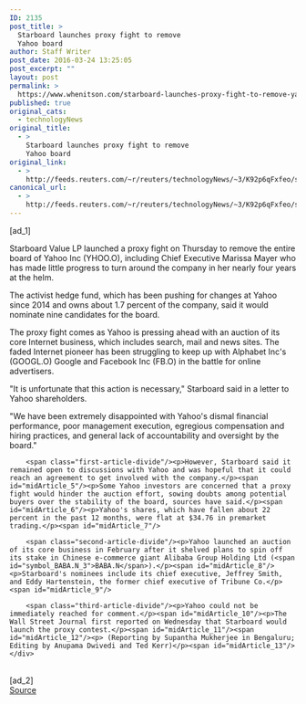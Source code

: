 ```yaml
---
ID: 2135
post_title: >
  Starboard launches proxy fight to remove
  Yahoo board
author: Staff Writer
post_date: 2016-03-24 13:25:05
post_excerpt: ""
layout: post
permalink: >
  https://www.whenitson.com/starboard-launches-proxy-fight-to-remove-yahoo-board/
published: true
original_cats:
  - technologyNews
original_title:
  - >
    Starboard launches proxy fight to remove
    Yahoo board
original_link:
  - >
    http://feeds.reuters.com/~r/reuters/technologyNews/~3/K92p6qFxfeo/story01.htm
canonical_url:
  - >
    http://feeds.reuters.com/~r/reuters/technologyNews/~3/K92p6qFxfeo/story01.htm
---
```

 [ad_1]
<br><div id="articleText">
<span id="midArticle_start"/>

<span class="focusParagraph" readability="5"><p><span class="articleLocatio&lt;/span&gt;n">Starboard Value LP launched a proxy fight on Thursday to remove the entire board of Yahoo Inc (<span id="symbol_YHOO.O_0">YHOO.O</span>), including Chief Executive Marissa Mayer who has made little progress to turn around the company in her nearly four years at the helm.</span></p></span><span id="midArticle_0"/><p>The activist hedge fund, which has been pushing for changes at Yahoo since 2014 and owns about 1.7 percent of the company, said it would nominate nine candidates for the board.</p><span id="midArticle_1"/><p>The proxy fight comes as Yahoo is pressing ahead with an auction of its core Internet business, which includes search, mail and news sites. The faded Internet pioneer has been struggling to keep up with Alphabet Inc's (<span id="symbol_GOOGL.O_1">GOOGL.O</span>) Google and Facebook Inc (<span id="symbol_FB.O_2">FB.O</span>) in the battle for online advertisers.</p><span id="midArticle_2"/><p>"It is unfortunate that this action is necessary," Starboard said in a letter to Yahoo shareholders.</p><span id="midArticle_3"/><p>"We have been extremely disappointed with Yahoo's dismal financial performance, poor management execution, egregious compensation and hiring practices, and general lack of accountability and oversight by the board."</p><span id="midArticle_4"/>
        
        <span class="first-article-divide"/><p>However, Starboard said it remained open to discussions with Yahoo and was hopeful that it could reach an agreement to get involved with the company.</p><span id="midArticle_5"/><p>Some Yahoo investors are concerned that a proxy fight would hinder the auction effort, sowing doubts among potential buyers over the stability of the board, sources have said.</p><span id="midArticle_6"/><p>Yahoo's shares, which have fallen about 22 percent in the past 12 months, were flat at $34.76 in premarket trading.</p><span id="midArticle_7"/>
        
        <span class="second-article-divide"/><p>Yahoo launched an auction of its core business in February after it shelved plans to spin off its stake in Chinese e-commerce giant Alibaba Group Holding Ltd (<span id="symbol_BABA.N_3">BABA.N</span>).</p><span id="midArticle_8"/><p>Starboard's nominees include its chief executive, Jeffrey Smith, and Eddy Hartenstein, the former chief executive of Tribune Co.</p><span id="midArticle_9"/>
        
        <span class="third-article-divide"/><p>Yahoo could not be immediately reached for comment.</p><span id="midArticle_10"/><p>The Wall Street Journal first reported on Wednesday that Starboard would launch the proxy contest.</p><span id="midArticle_11"/><span id="midArticle_12"/><p> (Reporting by Supantha Mukherjee in Bengaluru; Editing by Anupama Dwivedi and Ted Kerr)</p><span id="midArticle_13"/></div>
<br>[ad_2]
<br><a href="http://feeds.reuters.com/~r/reuters/technologyNews/~3/K92p6qFxfeo/story01.htm">Source </a>